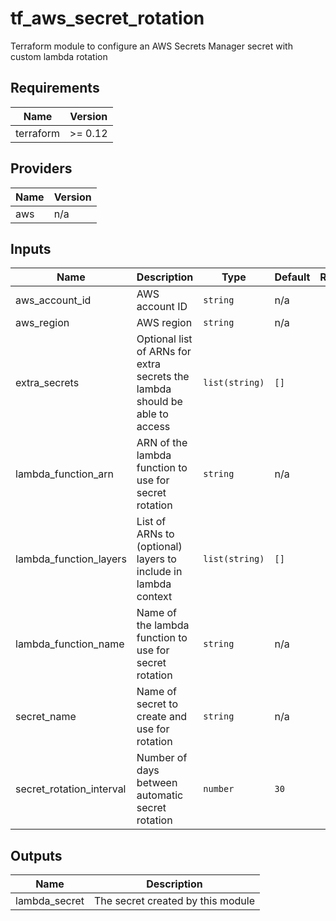 # tf_aws_secret_rotation

Terraform module to configure an AWS Secrets Manager secret with custom lambda rotation

<!-- BEGINNING OF PRE-COMMIT-TERRAFORM DOCS HOOK -->
## Requirements

| Name | Version |
|------|---------|
| terraform | >= 0.12 |

## Providers

| Name | Version |
|------|---------|
| aws | n/a |

## Inputs

| Name | Description | Type | Default | Required |
|------|-------------|------|---------|:--------:|
| aws\_account\_id | AWS account ID | `string` | n/a | yes |
| aws\_region | AWS region | `string` | n/a | yes |
| extra\_secrets | Optional list of ARNs for extra secrets the lambda should be able to access | `list(string)` | `[]` | no |
| lambda\_function\_arn | ARN of the lambda function to use for secret rotation | `string` | n/a | yes |
| lambda\_function\_layers | List of ARNs to (optional) layers to include in lambda context | `list(string)` | `[]` | no |
| lambda\_function\_name | Name of the lambda function to use for secret rotation | `string` | n/a | yes |
| secret\_name | Name of secret to create and use for rotation | `string` | n/a | yes |
| secret\_rotation\_interval | Number of days between automatic secret rotation | `number` | `30` | no |

## Outputs

| Name | Description |
|------|-------------|
| lambda\_secret | The secret created by this module |

<!-- END OF PRE-COMMIT-TERRAFORM DOCS HOOK -->
